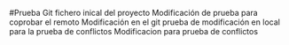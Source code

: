 #Prueba Git
fichero inical del proyecto
Modificación de prueba para coprobar el remoto
Modificación en el git
prueba de modificación en local para la prueba de conflictos
Modificacion para prueba de conflictos
